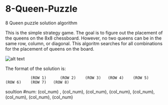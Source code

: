 # 8-Queen-Puzzle
8 Queen puzzle solution algorithm

This is the simple strategy game. The goal is to figure out the placement of the queens on the 8x8 chessboard. However, no two queens can be in the same row, column, or diagonal. This algoritm searches for all combinations for the placement of queens on the board. 


![alt text](http://www.aiai.ed.ac.uk/~gwickler/images/8-queens-config.png)


The format of the solution is: 

               (ROW 1)      (ROW 2)    (ROW 3)   (ROW 4)    (ROW 5)    (ROW 6)    (ROW 7)   (ROW 8)
soultion #num: (col_num) , (col_num), (col_num), (col_num), (col_num), (col_num), (col_num), (col_num)


